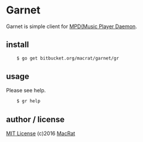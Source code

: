 Garnet
======

Garnet is simple client for [MPD(Music Player Daemon](http://www.musicpd.org/).

install
-------
``` sh
	$ go get bitbucket.org/macrat/garnet/gr
```

usage
-----
Please see help.
``` sh
	$ gr help
```

author / license
----------------
[MIT License](https://opensource.org/licenses/MIT) (c)2016 [MacRat](http://blanktar.jp)
